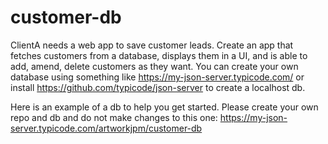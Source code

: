 # customer-db
ClientA needs a web app to save customer leads. Create an app that fetches customers from a database, displays them in a UI, and is able to add, amend, delete customers as they want. 
You can create your own database using something like https://my-json-server.typicode.com/
or install https://github.com/typicode/json-server to create a localhost db.

Here is an example of a db to help you get started. Please create your own repo and db and do not make changes to this one: https://my-json-server.typicode.com/artworkjpm/customer-db
